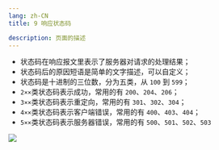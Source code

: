 ```yaml
---
lang: zh-CN
title: 9 响应状态码

description: 页面的描述
---
```




*   状态码在响应报文里表示了服务器对请求的处理结果；
*   状态码后的原因短语是简单的文字描述，可以自定义；
*   状态码是十进制的三位数，分为五类，从 `100` 到 `599`；
*   `2××`类状态码表示成功，常用的有 `200`、`204`、`206`；
*   `3××`类状态码表示重定向，常用的有 `301`、`302`、`304`；
*   `4××`类状态码表示客户端错误，常用的有 `400`、`403`、`404`；
*   `5××`类状态码表示服务器错误，常用的有 `500`、`501`、`502`、`503`

![](https://s.poetries.work/gitee/2019/12/98.png)